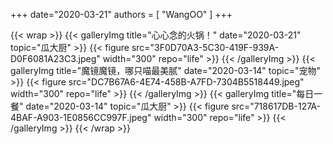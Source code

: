 +++
date="2020-03-21"
authors = [
    "WangOO"
]
+++

{{< wrap >}}
    {{< galleryImg title="心心念的火锅！" date="2020-03-21" topic="瓜大厨" >}}
        {{< figure src="3F0D70A3-5C30-419F-939A-D0F6081A23C3.jpeg" width="300" repo="life" >}}
    {{< /galleryImg >}}
    {{< galleryImg title="魔镜魔镜，哪只喵最美腻" date="2020-03-14" topic="宠物" >}}
        {{< figure src="DC7B67A6-4E74-458B-A7FD-7304B5518449.jpeg" width="300" repo="life" >}}
    {{< /galleryImg >}}
    {{< galleryImg title="每日一餐" date="2020-03-14" topic="瓜大厨" >}}
        {{< figure src="718617DB-127A-4BAF-A903-1E0856CC997F.jpeg" width="300" repo="life" >}}
    {{< /galleryImg >}}
{{< /wrap >}}
